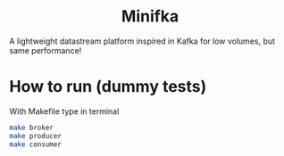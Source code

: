<h1 align="center"> Minifka </h1>

A lightweight datastream platform inspired in Kafka for low volumes, but same performance!

# How to run (dummy tests)

With Makefile type in terminal

```sh
make broker
make producer
make consumer
```
